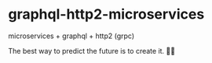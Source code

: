 # graphql-http2-microservices

microservices + graphql + http2 (grpc)

<!-- INSPIRATIONAL_QUOTE_START -->
The best way to predict the future is to create it.
🧑‍💻
<!-- INSPIRATIONAL_QUOTE_END -->
